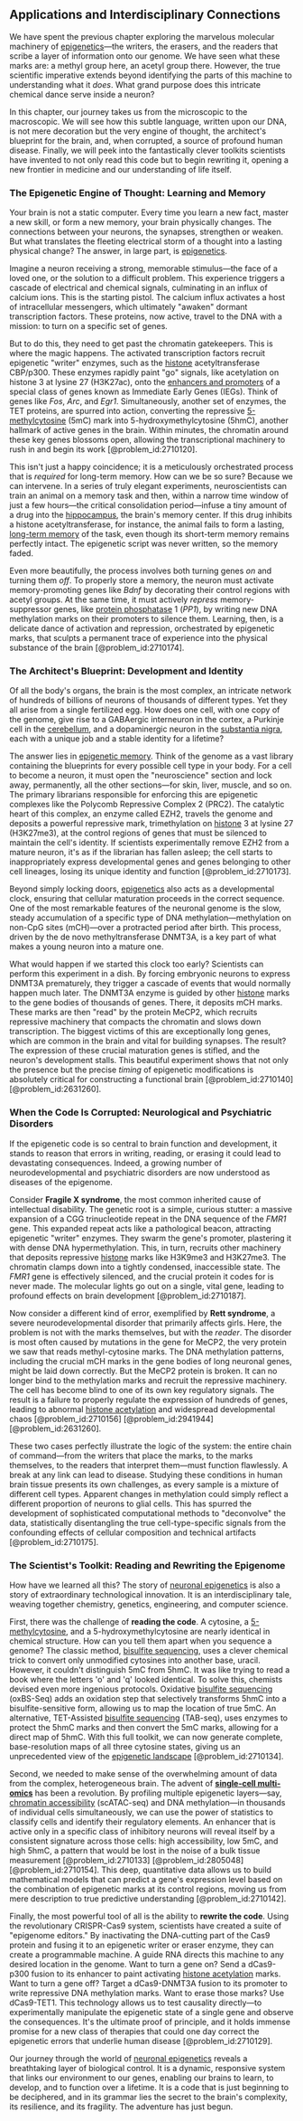 ## Applications and Interdisciplinary Connections

We have spent the previous chapter exploring the marvelous molecular machinery of [epigenetics](@article_id:137609)—the writers, the erasers, and the readers that scribe a layer of information onto our genome. We have seen what these marks are: a methyl group here, an acetyl group there. However, the true scientific imperative extends beyond identifying the parts of this machine to understanding what it *does*. What grand purpose does this intricate chemical dance serve inside a neuron?

In this chapter, our journey takes us from the microscopic to the macroscopic. We will see how this subtle language, written upon our DNA, is not mere decoration but the very engine of thought, the architect's blueprint for the brain, and, when corrupted, a source of profound human disease. Finally, we will peek into the fantastically clever toolkits scientists have invented to not only read this code but to begin rewriting it, opening a new frontier in medicine and our understanding of life itself.

### The Epigenetic Engine of Thought: Learning and Memory

Your brain is not a static computer. Every time you learn a new fact, master a new skill, or form a new memory, your brain physically changes. The connections between your neurons, the synapses, strengthen or weaken. But what translates the fleeting electrical storm of a thought into a lasting physical change? The answer, in large part, is [epigenetics](@article_id:137609).

Imagine a neuron receiving a strong, memorable stimulus—the face of a loved one, or the solution to a difficult problem. This experience triggers a cascade of electrical and chemical signals, culminating in an influx of calcium ions. This is the starting pistol. The calcium influx activates a host of intracellular messengers, which ultimately "awaken" dormant transcription factors. These proteins, now active, travel to the DNA with a mission: to turn on a specific set of genes.

But to do this, they need to get past the chromatin gatekeepers. This is where the magic happens. The activated transcription factors recruit epigenetic "writer" enzymes, such as the [histone](@article_id:176994) acetyltransferase CBP/p300. These enzymes rapidly paint "go" signals, like acetylation on histone 3 at lysine 27 ($\text{H3K27ac}$), onto the [enhancers and promoters](@article_id:271768) of a special class of genes known as Immediate Early Genes (IEGs). Think of genes like *Fos*, *Arc*, and *Egr1*. Simultaneously, another set of enzymes, the TET proteins, are spurred into action, converting the repressive [5-methylcytosine](@article_id:192562) ($5\text{mC}$) mark into 5-hydroxymethylcytosine ($5\text{hmC}$), another hallmark of active genes in the brain. Within minutes, the chromatin around these key genes blossoms open, allowing the transcriptional machinery to rush in and begin its work [@problem_id:2710120].

This isn't just a happy coincidence; it is a meticulously orchestrated process that is *required* for long-term memory. How can we be so sure? Because we can intervene. In a series of truly elegant experiments, neuroscientists can train an animal on a memory task and then, within a narrow time window of just a few hours—the critical consolidation period—infuse a tiny amount of a drug into the [hippocampus](@article_id:151875), the brain's memory center. If this drug inhibits a histone acetyltransferase, for instance, the animal fails to form a lasting, [long-term memory](@article_id:169355) of the task, even though its short-term memory remains perfectly intact. The epigenetic script was never written, so the memory faded.

Even more beautifully, the process involves both turning genes *on* and turning them *off*. To properly store a memory, the neuron must activate memory-promoting genes like *Bdnf* by decorating their control regions with acetyl groups. At the same time, it must actively *repress* memory-suppressor genes, like [protein phosphatase](@article_id:167555) 1 (*PP1*), by writing new DNA methylation marks on their promoters to silence them. Learning, then, is a delicate dance of activation and repression, orchestrated by epigenetic marks, that sculpts a permanent trace of experience into the physical substance of the brain [@problem_id:2710174].

### The Architect's Blueprint: Development and Identity

Of all the body's organs, the brain is the most complex, an intricate network of hundreds of billions of neurons of thousands of different types. Yet they all arise from a single fertilized egg. How does one cell, with one copy of the genome, give rise to a GABAergic interneuron in the cortex, a Purkinje cell in the [cerebellum](@article_id:150727), and a dopaminergic neuron in the [substantia nigra](@article_id:150093), each with a unique job and a stable identity for a lifetime?

The answer lies in [epigenetic memory](@article_id:270986). Think of the genome as a vast library containing the blueprints for every possible cell type in your body. For a cell to become a neuron, it must open the "neuroscience" section and lock away, permanently, all the other sections—for skin, liver, muscle, and so on. The primary librarians responsible for enforcing this are epigenetic complexes like the Polycomb Repressive Complex 2 (PRC2). The catalytic heart of this complex, an enzyme called EZH2, travels the genome and deposits a powerful repressive mark, trimethylation on [histone](@article_id:176994) 3 at lysine 27 ($\text{H3K27me3}$), at the control regions of genes that must be silenced to maintain the cell's identity. If scientists experimentally remove EZH2 from a mature neuron, it's as if the librarian has fallen asleep; the cell starts to inappropriately express developmental genes and genes belonging to other cell lineages, losing its unique identity and function [@problem_id:2710173].

Beyond simply locking doors, [epigenetics](@article_id:137609) also acts as a developmental clock, ensuring that cellular maturation proceeds in the correct sequence. One of the most remarkable features of the neuronal genome is the slow, steady accumulation of a specific type of DNA methylation—methylation on non-CpG sites ($\text{mCH}$)—over a protracted period after birth. This process, driven by the de novo methyltransferase DNMT3A, is a key part of what makes a young neuron into a mature one.

What would happen if we started this clock too early? Scientists can perform this experiment in a dish. By forcing embryonic neurons to express DNMT3A prematurely, they trigger a cascade of events that would normally happen much later. The DNMT3A enzyme is guided by other [histone](@article_id:176994) marks to the gene bodies of thousands of genes. There, it deposits $\text{mCH}$ marks. These marks are then "read" by the protein MeCP2, which recruits repressive machinery that compacts the chromatin and slows down transcription. The biggest victims of this are exceptionally long genes, which are common in the brain and vital for building synapses. The result? The expression of these crucial maturation genes is stifled, and the neuron's development stalls. This beautiful experiment shows that not only the presence but the precise *timing* of epigenetic modifications is absolutely critical for constructing a functional brain [@problem_id:2710140] [@problem_id:2631260].

### When the Code Is Corrupted: Neurological and Psychiatric Disorders

If the epigenetic code is so central to brain function and development, it stands to reason that errors in writing, reading, or erasing it could lead to devastating consequences. Indeed, a growing number of neurodevelopmental and psychiatric disorders are now understood as diseases of the epigenome.

Consider **Fragile X syndrome**, the most common inherited cause of intellectual disability. The genetic root is a simple, curious stutter: a massive expansion of a CGG trinucleotide repeat in the DNA sequence of the *FMR1* gene. This expanded repeat acts like a pathological beacon, attracting epigenetic "writer" enzymes. They swarm the gene's promoter, plastering it with dense DNA hypermethylation. This, in turn, recruits other machinery that deposits repressive [histone](@article_id:176994) marks like $\text{H3K9me3}$ and $\text{H3K27me3}$. The chromatin clamps down into a tightly condensed, inaccessible state. The *FMR1* gene is effectively silenced, and the crucial protein it codes for is never made. The molecular lights go out on a single, vital gene, leading to profound effects on brain development [@problem_id:2710187].

Now consider a different kind of error, exemplified by **Rett syndrome**, a severe neurodevelopmental disorder that primarily affects girls. Here, the problem is not with the marks themselves, but with the *reader*. The disorder is most often caused by mutations in the gene for MeCP2, the very protein we saw that reads methyl-cytosine marks. The DNA methylation patterns, including the crucial $\text{mCH}$ marks in the gene bodies of long neuronal genes, might be laid down correctly. But the MeCP2 protein is broken. It can no longer bind to the methylation marks and recruit the repressive machinery. The cell has become blind to one of its own key regulatory signals. The result is a failure to properly regulate the expression of hundreds of genes, leading to abnormal [histone acetylation](@article_id:152033) and widespread developmental chaos [@problem_id:2710156] [@problem_id:2941944] [@problem_id:2631260].

These two cases perfectly illustrate the logic of the system: the entire chain of command—from the writers that place the marks, to the marks themselves, to the readers that interpret them—must function flawlessly. A break at any link can lead to disease. Studying these conditions in human brain tissue presents its own challenges, as every sample is a mixture of different cell types. Apparent changes in methylation could simply reflect a different proportion of neurons to glial cells. This has spurred the development of sophisticated computational methods to "deconvolve" the data, statistically disentangling the true cell-type-specific signals from the confounding effects of cellular composition and technical artifacts [@problem_id:2710175].

### The Scientist's Toolkit: Reading and Rewriting the Epigenome

How have we learned all this? The story of [neuronal epigenetics](@article_id:182056) is also a story of extraordinary technological innovation. It is an interdisciplinary tale, weaving together chemistry, genetics, engineering, and computer science.

First, there was the challenge of **reading the code**. A cytosine, a [5-methylcytosine](@article_id:192562), and a 5-hydroxymethylcytosine are nearly identical in chemical structure. How can you tell them apart when you sequence a genome? The classic method, [bisulfite sequencing](@article_id:274347), uses a clever chemical trick to convert only unmodified cytosines into another base, uracil. However, it couldn't distinguish $5\text{mC}$ from $5\text{hmC}$. It was like trying to read a book where the letters 'o' and 'q' looked identical. To solve this, chemists devised even more ingenious protocols. Oxidative [bisulfite sequencing](@article_id:274347) (oxBS-Seq) adds an oxidation step that selectively transforms $5\text{hmC}$ into a bisulfite-sensitive form, allowing us to map the location of true $5\text{mC}$. An alternative, TET-Assisted [bisulfite sequencing](@article_id:274347) (TAB-seq), uses enzymes to protect the $5\text{hmC}$ marks and then convert the $5\text{mC}$ marks, allowing for a direct map of $5\text{hmC}$. With this full toolkit, we can now generate complete, base-resolution maps of all three cytosine states, giving us an unprecedented view of the [epigenetic landscape](@article_id:139292) [@problem_id:2710134].

Second, we needed to make sense of the overwhelming amount of data from the complex, heterogeneous brain. The advent of **[single-cell multi-omics](@article_id:265437)** has been a revolution. By profiling multiple epigenetic layers—say, [chromatin accessibility](@article_id:163016) (scATAC-seq) and DNA methylation—in thousands of individual cells simultaneously, we can use the power of statistics to classify cells and identify their regulatory elements. An enhancer that is active only in a specific class of inhibitory neurons will reveal itself by a consistent signature across those cells: high accessibility, low $5\text{mC}$, and high $5\text{hmC}$, a pattern that would be lost in the noise of a bulk tissue measurement [@problem_id:2710133] [@problem_id:2805048] [@problem_id:2710154]. This deep, quantitative data allows us to build mathematical models that can predict a gene's expression level based on the combination of epigenetic marks at its control regions, moving us from mere description to true predictive understanding [@problem_id:2710142].

Finally, the most powerful tool of all is the ability to **rewrite the code**. Using the revolutionary CRISPR-Cas9 system, scientists have created a suite of "epigenome editors." By inactivating the DNA-cutting part of the Cas9 protein and fusing it to an epigenetic writer or eraser enzyme, they can create a programmable machine. A guide RNA directs this machine to any desired location in the genome. Want to turn a gene on? Send a dCas9-p300 fusion to its enhancer to paint activating [histone acetylation](@article_id:152033) marks. Want to turn a gene off? Target a dCas9-DNMT3A fusion to its promoter to write repressive DNA methylation marks. Want to erase those marks? Use dCas9-TET1. This technology allows us to test causality directly—to experimentally manipulate the epigenetic state of a single gene and observe the consequences. It's the ultimate proof of principle, and it holds immense promise for a new class of therapies that could one day correct the epigenetic errors that underlie human disease [@problem_id:2710129].

Our journey through the world of [neuronal epigenetics](@article_id:182056) reveals a breathtaking layer of biological control. It is a dynamic, responsive system that links our environment to our genes, enabling our brains to learn, to develop, and to function over a lifetime. It is a code that is just beginning to be deciphered, and in its grammar lies the secret to the brain's complexity, its resilience, and its fragility. The adventure has just begun.